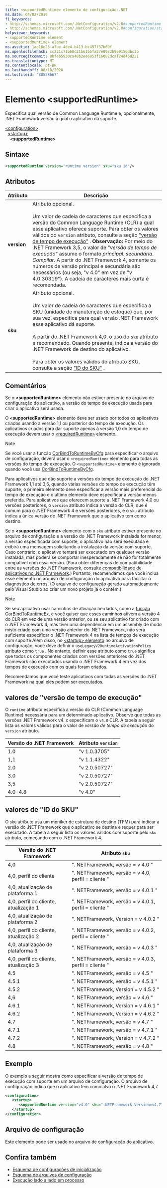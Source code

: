 ```yaml
---
title: <supportedRuntime> elemento de configuração-.NET
ms.date: 04/02/2019
f1_keywords:
- http://schemas.microsoft.com/.NetConfiguration/v2.0#supportedRuntime
- http://schemas.microsoft.com/.NetConfiguration/v2.0#configuration/startup/supportedRuntime
helpviewer_keywords:
- supportedRuntime element
- <supportedRuntime> element
ms.assetid: 1ae16e23-afbe-4de4-b413-bc457f37b69f
ms.openlocfilehash: cc221c71b68c21b61b5fa27e0972b9e9156dbc3b
ms.sourcegitcommit: 8bfeb5930ca48b2ee6053f16082dcaf24d46d221
ms.translationtype: MT
ms.contentlocale: pt-BR
ms.lasthandoff: 08/18/2020
ms.locfileid: "88558667"
---
```

# <a name="supportedruntime-element"></a>Elemento \<supportedRuntime>

Especifica qual versão de Common Language Runtime e, opcionalmente, .NET Framework versão à qual o aplicativo dá suporte.  

[\<configuration>](../configuration-element.md)  
&nbsp;&nbsp;[\<startup>](startup-element.md)  
&nbsp;&nbsp;&nbsp;&nbsp;**\<supportedRuntime>**  

## <a name="syntax"></a>Sintaxe

```xml
<supportedRuntime version="runtime version" sku="sku id"/>
```

## <a name="attributes"></a>Atributos

|Atributo|Descrição|
|---------------|-----------------|
|**version**|Atributo opcional.<br /><br /> Um valor de cadeia de caracteres que especifica a versão do Common Language Runtime (CLR) a qual esse aplicativo oferece suporte. Para obter os valores válidos do `version` atributo, consulte a seção ["versão de tempo de execução"](#version) . **Observação:**  Por meio do .NET Framework 3,5, o valor de "*versão de tempo de execução*" assume o formato *principal*. *secundária*. *Compilar*. A partir do .NET Framework 4, somente os números de versão principal e secundária são necessários (ou seja, "v 4.0" em vez de "v 4.0.30319"). A cadeia de caracteres mais curta é recomendada.|
|**sku**|Atributo opcional.<br /><br /> Um valor de cadeia de caracteres que especifica a SKU (unidade de manutenção de estoque) que, por sua vez, especifica para qual versão .NET Framework esse aplicativo dá suporte.<br /><br /> A partir do .NET Framework 4,0, o uso do `sku` atributo é recomendado.  Quando presente, indica a versão do .NET Framework de destino do aplicativo.<br /><br /> Para obter os valores válidos do atributo SKU, consulte a seção ["ID do SKU"](#sku) .|

## <a name="remarks"></a>Comentários

Se o **\<supportedRuntime>** elemento não estiver presente no arquivo de configuração do aplicativo, a versão do tempo de execução usada para criar o aplicativo será usada.

O **\<supportedRuntime>** elemento deve ser usado por todos os aplicativos criados usando a versão 1,1 ou posterior do tempo de execução. Os aplicativos criados para dar suporte apenas à versão 1,0 do tempo de execução devem usar o [\<requiredRuntime>](requiredruntime-element.md) elemento.

> [!NOTE]
> Se você usar a função [CorBindToRuntimeByCfg](../../../unmanaged-api/hosting/corbindtoruntimebycfg-function.md) para especificar o arquivo de configuração, deverá usar o `<requiredRuntime>` elemento para todas as versões do tempo de execução. O `<supportedRuntime>` elemento é ignorado quando você usa [CorBindToRuntimeByCfg](../../../unmanaged-api/hosting/corbindtoruntimebycfg-function.md).  
  
Para aplicativos que dão suporte a versões do tempo de execução do .NET Framework 1,1 até 3,5, quando várias versões do tempo de execução têm suporte, o primeiro elemento deve especificar a versão mais preferencial do tempo de execução e o último elemento deve especificar a versão menos preferida. Para aplicativos que oferecem suporte a .NET Framework 4,0 ou versões posteriores, o `version` atributo indica a versão do CLR, que é comum para o .NET Framework 4 e versões posteriores, e o `sku` atributo indica a única versão de .NET Framework que o aplicativo tem como destino.

Se o **\<supportedRuntime>** elemento com o `sku` atributo estiver presente no arquivo de configuração e a versão do .NET Framework instalada for menor, a versão especificada com suporte, o aplicativo não será executada e exibirá uma mensagem solicitando a instalação da versão com suporte. Caso contrário, o aplicativo tentará ser executado em qualquer versão instalada, mas poderá se comportar inesperadamente se não for totalmente compatível com essa versão. (Para obter diferenças de compatibilidade entre as versões do .NET Framework, consulte [compatibilidade de aplicativos no .NET Framework](https://docs.microsoft.com/dotnet/framework/migration-guide/application-compatibility).) Portanto, recomendamos que você inclua esse elemento no arquivo de configuração do aplicativo para facilitar o diagnóstico de erros. (O arquivo de configuração gerado automaticamente pelo Visual Studio ao criar um novo projeto já o contém.)
  
> [!NOTE]
> Se seu aplicativo usar caminhos de ativação herdados, como a [função CorBindToRuntimeEx](../../../unmanaged-api/hosting/corbindtoruntimeex-function.md), e você quiser que esses caminhos ativem a versão 4 do CLR em vez de uma versão anterior, ou se seu aplicativo for criado com o .NET Framework 4, mas tiver uma dependência em um assembly de modo misto criado com uma versão anterior do .NET Framework, não será suficiente especificar o .NET Framework 4 na lista de tempos de execução com suporte Além disso, no [ \<startup> elemento](startup-element.md) no arquivo de configuração, você deve definir o `useLegacyV2RuntimeActivationPolicy` atributo como `true` . No entanto, definir esse atributo como `true` significa que todos os componentes criados com versões anteriores do .NET Framework são executados usando o .NET Framework 4 em vez dos tempos de execução com os quais foram criados.

Recomendamos que você teste aplicativos com todas as versões do .NET Framework na qual eles podem ser executados.

<a name="version"></a>
## <a name="runtime-version-values"></a>valores de "versão de tempo de execução"
O `runtime` atributo especifica a versão do CLR (Common Language Runtime) necessária para um determinado aplicativo. Observe que todas as versões .NET Framework v4. x especificam o `v4.0` CLR. A tabela a seguir lista os valores válidos para o valor de *versão de tempo de execução* do `version` atributo.

|Versão do .NET Framework|Atributo `version`|
|----------------------------|-------------------------|
|1.0|"v 1.0.3705"|
|1,1|"v 1.1.4322"|
|2.0|"v 2.0.50727"|
|3.0|"v 2.0.50727"|
|3,5|"v 2.0.50727"|
|4.0-4.8|"v 4.0"|

## <a name="sku-id-values"></a><a name="sku"></a> valores de "ID do SKU"

O `sku` atributo usa um moniker de estrutura de destino (TFM) para indicar a versão do .NET Framework que o aplicativo se destina e requer para ser executado. A tabela a seguir lista os valores válidos com suporte pelo `sku` atributo, começando com o .NET Framework 4.

|Versão do .NET Framework|Atributo `sku`|
|----------------------------|---------------------|
|4,0|". NETFramework, versão = v 4.0 "|
|4,0, perfil do cliente|". NETFramework, versão = v 4.0, perfil = cliente "|
|4,0, atualização de plataforma 1|". NETFramework, versão = v 4.0.1 "|
|4,0, perfil do cliente, atualização 1|". NETFramework, versão = v 4.0.1, perfil = cliente "|
|4,0, atualização de plataforma 2|". NETFramework, Version = v 4.0.2 "|
|4,0, perfil do cliente, atualização 2|". NETFramework, versão = v 4.0.2, perfil = cliente "|
|4,0, atualização de plataforma 3|". NETFramework, versão = v 4.0.3 "|
|4,0, perfil do cliente, atualização 3|". NETFramework, versão = v 4.0.3, perfil = cliente "|
|4.5|". NETFramework, versão = v 4.5 "|
|4.5.1|". NETFramework, versão = v 4.5.1 "|
|4.5.2|". NETFramework, Version = v 4.5.2 "|
|4,6|". NETFramework, versão = v 4.6 "|
|4.6.1|". NETFramework, Version = v 4.6.1 "|
|4.6.2|". NETFramework, Version = v 4.6.2 "|
|4.7|". NETFramework, versão = v 4.7 "|
|4.7.1|". NETFramework, versão = v 4.7.1 "|
|4.7.2|". NETFramework, Version = v 4.7.2 "|
|4.8|". NETFramework, versão = v 4.8 "|

## <a name="example"></a>Exemplo

O exemplo a seguir mostra como especificar a versão de tempo de execução com suporte em um arquivo de configuração. O arquivo de configuração indica que o aplicativo tem como alvo o .NET Framework 4,7.

```xml
<configuration>
   <startup>
      <supportedRuntime version="v4.0" sku=".NETFramework,Version=v4.7" />
   </startup>
</configuration>
```

## <a name="configuration-file"></a>Arquivo de configuração

Este elemento pode ser usado no arquivo de configuração do aplicativo.

## <a name="see-also"></a>Confira também

- [Esquema de configurações de inicialização](index.md)
- [Esquema de arquivos de configuração](../index.md)
- [Execução lado a lado em processo](../../../deployment/in-process-side-by-side-execution.md)
